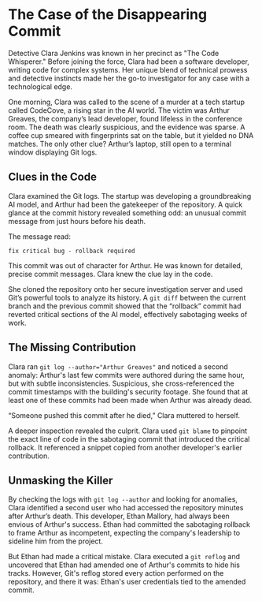 # The Case of the Disappearing Commit

Detective Clara Jenkins was known in her precinct as "The Code Whisperer." Before joining the force, Clara had been a software developer, writing code for complex systems. Her unique blend of technical prowess and detective instincts made her the go-to investigator for any case with a technological edge.

One morning, Clara was called to the scene of a murder at a tech startup called CodeCove, a rising star in the AI world. The victim was Arthur Greaves, the company’s lead developer, found lifeless in the conference room. The death was clearly suspicious, and the evidence was sparse. A coffee cup smeared with fingerprints sat on the table, but it yielded no DNA matches. The only other clue? Arthur’s laptop, still open to a terminal window displaying Git logs.


## Clues in the Code

Clara examined the Git logs. The startup was developing a groundbreaking AI model, and Arthur had been the gatekeeper of the repository. A quick glance at the commit history revealed something odd: an unusual commit message from just hours before his death.

The message read:

`fix critical bug - rollback required`

This commit was out of character for Arthur. He was known for detailed, precise commit messages. Clara knew the clue lay in the code.

She cloned the repository onto her secure investigation server and used Git’s powerful tools to analyze its history. A `git diff` between the current branch and the previous commit showed that the “rollback” commit had reverted critical sections of the AI model, effectively sabotaging weeks of work.

## The Missing Contribution

Clara ran `git log --author="Arthur Greaves"` and noticed a second anomaly: Arthur's last few commits were authored during the same hour, but with subtle inconsistencies. Suspicious, she cross-referenced the commit timestamps with the building's security footage. She found that at least one of these commits had been made when Arthur was already dead.

“Someone pushed this commit after he died,” Clara muttered to herself.

A deeper inspection revealed the culprit. Clara used `git blame` to pinpoint the exact line of code in the sabotaging commit that introduced the critical rollback. It referenced a snippet copied from another developer's earlier contribution.

## Unmasking the Killer

By checking the logs with `git log --author` and looking for anomalies, Clara identified a second user who had accessed the repository minutes after Arthur’s death. This developer, Ethan Mallory, had always been envious of Arthur's success. Ethan had committed the sabotaging rollback to frame Arthur as incompetent, expecting the company's leadership to sideline him from the project.

But Ethan had made a critical mistake. Clara executed a `git reflog` and uncovered that Ethan had amended one of Arthur's commits to hide his tracks. However, Git's reflog stored every action performed on the repository, and there it was: Ethan's user credentials tied to the amended commit.
